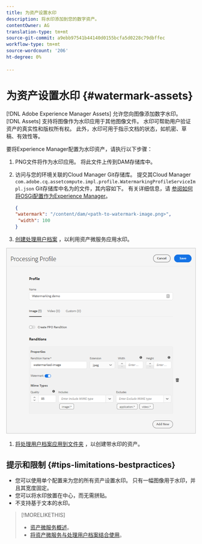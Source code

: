 ```yaml
---
title: 为资产设置水印
description: 将水印添加到您的数字资产。
contentOwner: AG
translation-type: tm+mt
source-git-commit: a9ebb97541b44140d0155bcfa5d0228c79dbffec
workflow-type: tm+mt
source-wordcount: '206'
ht-degree: 0%

---
```



# 为资产设置水印 {#watermark-assets}

[!DNL Adobe Experience Manager Assets] 允许您向图像添加数字水印。 [!DNL Assets] 支持将图像作为水印应用于其他图像文件。 水印可帮助用户验证资产的真实性和版权所有权。 此外，水印可用于指示文档的状态，如机密、草稿、有效性等。

要将Experience Manager配置为水印资产，请执行以下步骤：

1. PNG文件将作为水印应用。 将此文件上传到DAM存储库中。

1. 访问与您的环境关联的Cloud Manager Git存储库。 提交其Cloud Manager `com.adobe.cq.assetcompute.impl.profile.WatermarkingProfileServiceImpl.json` Git存储库中名为的文件，其内容如下。 有关详细信息，请 [参阅如何将OSGi配置作为Experience Manager](/help/implementing/deploying/configuring-osgi.md)。

   ```json
   {
   "watermark": "/content/dam/<path-to-watermark-image.png>",
    "width": 100
   }
   ```

1. [创建处理用户档案](/help/assets/asset-microservices-configure-and-use.md#create-custom-profile) ，以利用资产微服务应用水印。

![用于创建水印的资产处理用户档案](assets/watermark-processing-profile.png)

1. [将处理用户档案应用到文件夹](/help/assets/asset-microservices-configure-and-use.md#use-profiles) ，以创建带水印的资产。

## 提示和限制 {#tips-limitations-bestpractices}

* 您可以使用单个配置来为您的所有资产设置水印。 只有一幅图像用于水印，并且其宽度固定。
* 您可以将水印放置在中心，而无需拼贴。
* 不支持基于文本的水印。

>[!MORELIKETHIS]
>
>* [资产微服务概述](/help/assets/asset-microservices-overview.md)。
>* [将资产微服务与处理用户档案结合使用](/help/assets/asset-microservices-configure-and-use.md)。

